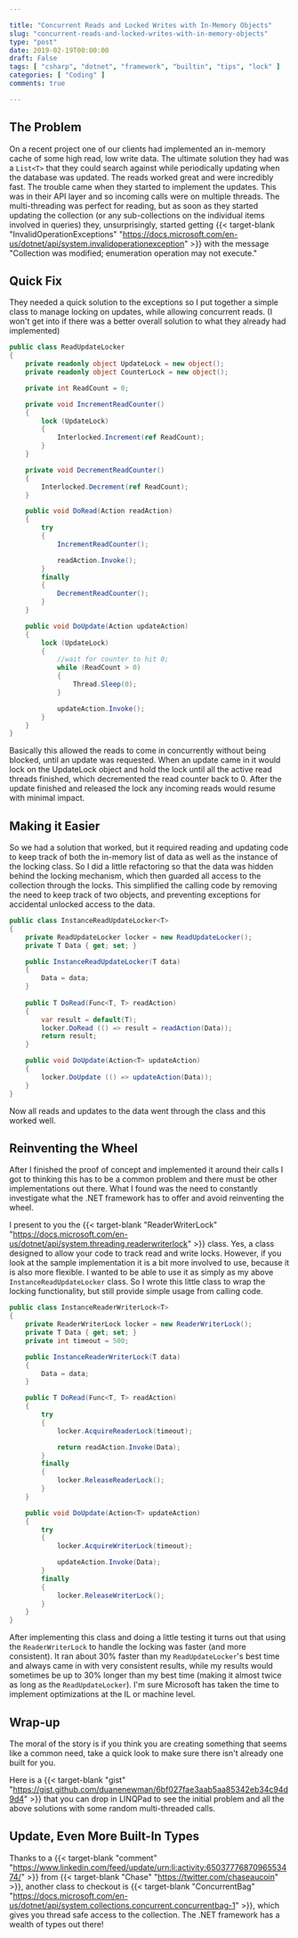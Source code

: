 ```yaml
---

title: "Concurrent Reads and Locked Writes with In-Memory Objects"
slug: "concurrent-reads-and-locked-writes-with-in-memory-objects"
type: "post"
date: 2019-02-19T00:00:00
draft: False
tags: [ "csharp", "dotnet", "framework", "builtin", "tips", "lock" ]
categories: [ "Coding" ]
comments: true

---
```


## The Problem

On a recent project one of our clients had implemented an in-memory cache of some high read, low write data. The ultimate solution they had was a ```List<T>``` that they could search against while periodically updating when the database was updated. The reads worked great and were incredibly fast. The trouble came when they started to implement the updates. This was in their API layer and so incoming calls were on multiple threads. The multi-threading was perfect for reading, but as soon as they started updating the collection (or any sub-collections on the individual items involved in queries) they, unsurprisingly, started getting {{< target-blank "InvalidOperationExceptions" "https://docs.microsoft.com/en-us/dotnet/api/system.invalidoperationexception" >}} with the message "Collection was modified; enumeration operation may not execute."

## Quick Fix

They needed a quick solution to the exceptions so I put together a simple class to manage locking on updates, while allowing concurrent reads.  (I won't get into if there was a better overall solution to what they already had implemented)

```csharp
public class ReadUpdateLocker
{
	private readonly object UpdateLock = new object();
	private readonly object CounterLock = new object();

	private int ReadCount = 0;

	private void IncrementReadCounter()
	{		
		lock (UpdateLock)
		{
			Interlocked.Increment(ref ReadCount);
		}
	}

	private void DecrementReadCounter()
	{
		Interlocked.Decrement(ref ReadCount);
	}

	public void DoRead(Action readAction)
	{
		try
		{
			IncrementReadCounter();

			readAction.Invoke();
		}
		finally
		{
			DecrementReadCounter();
		}
	}

	public void DoUpdate(Action updateAction)
	{
		lock (UpdateLock)
		{
			//wait for counter to hit 0;		
			while (ReadCount > 0)
			{
				Thread.Sleep(0);
			}

			updateAction.Invoke();
		}
	}
}
```

Basically this allowed the reads to come in concurrently without being blocked, until an update was requested. When an update came in it would lock on the UpdateLock object and hold the lock until all the active read threads finished, which decremented the read counter back to 0. After the update finished and released the lock any incoming reads would resume with minimal impact.

## Making it Easier

So we had a solution that worked, but it required reading and updating code to keep track of both the in-memory list of data as well as the instance of the locking class. So I did a little refactoring so that the data was hidden behind the locking mechanism, which then guarded all access to the collection through the locks. This  simplified the calling code by removing the need to keep track of two objects, and preventing exceptions for accidental unlocked access to the data.

```csharp
public class InstanceReadUpdateLocker<T>
{
	private ReadUpdateLocker locker = new ReadUpdateLocker();
	private T Data { get; set; }

	public InstanceReadUpdateLocker(T data)
	{
		Data = data;
	}
	
	public T DoRead(Func<T, T> readAction)
	{
		var result = default(T);
		locker.DoRead (() => result = readAction(Data));
		return result;
	}

	public void DoUpdate(Action<T> updateAction)
	{
		locker.DoUpdate (() => updateAction(Data));
	}
}
```

Now all reads and updates to the data went through the class and this worked well.

## Reinventing the Wheel

After I finished the proof of concept and implemented it around their calls I got to thinking this has to be a common problem and there must be other implementations out there. What I found was the need to constantly investigate what the .NET framework has to offer and avoid reinventing the wheel. 

I present to you the {{< target-blank "ReaderWriterLock" "https://docs.microsoft.com/en-us/dotnet/api/system.threading.readerwriterlock" >}} class. Yes, a class designed to allow your code to track read and write locks. However, if you look at the sample implementation it is a bit more involved to use, because it is also more flexible. I wanted to be able to use it as simply as my above ```InstanceReadUpdateLocker``` class. So I wrote this little class to wrap the locking functionality, but still provide simple usage from calling code.

```csharp
public class InstanceReaderWriterLock<T>
{
	private ReaderWriterLock locker = new ReaderWriterLock();
	private T Data { get; set; }
	private int timeout = 500;

	public InstanceReaderWriterLock(T data)
	{
		Data = data;
	}

	public T DoRead(Func<T, T> readAction)
	{
		try
		{
			locker.AcquireReaderLock(timeout);

			return readAction.Invoke(Data);
		}
		finally
		{
			locker.ReleaseReaderLock();
		}
	}

	public void DoUpdate(Action<T> updateAction)
	{
		try
		{
			locker.AcquireWriterLock(timeout);

			updateAction.Invoke(Data);
		}
		finally
		{
			locker.ReleaseWriterLock();
		}
	}
}
```

After implementing this class and doing a little testing it turns out that using the ```ReaderWriterLock``` to handle the locking was faster (and more consistent). It ran about 30% faster than my ```ReadUpdateLocker```'s best time and always came in with very consistent results, while my results would sometimes be up to 30% longer than my best time (making it almost twice as long as the ```ReadUpdateLocker```). I'm sure Microsoft has taken the time to implement optimizations at the IL or machine level.

## Wrap-up

The moral of the story is if you think you are creating something that seems like a common need, take a quick look to make sure there isn't already one built for you.

Here is a {{< target-blank "gist" "https://gist.github.com/duanenewman/6bf027fae3aab5aa85342eb34c94d9d4" >}} that you can drop in LINQPad to see the initial problem and all the above solutions with some random multi-threaded calls. 

## Update, Even More Built-In Types

Thanks to a {{< target-blank "comment" "https://www.linkedin.com/feed/update/urn:li:activity:6503777687096553474/" >}} from {{< target-blank "Chase" "https://twitter.com/chaseaucoin" >}}, another class to checkout is {{< target-blank "ConcurrentBag<T>" "https://docs.microsoft.com/en-us/dotnet/api/system.collections.concurrent.concurrentbag-1" >}}, which gives you thread safe access to the collection. The .NET framework has a wealth of types out there!